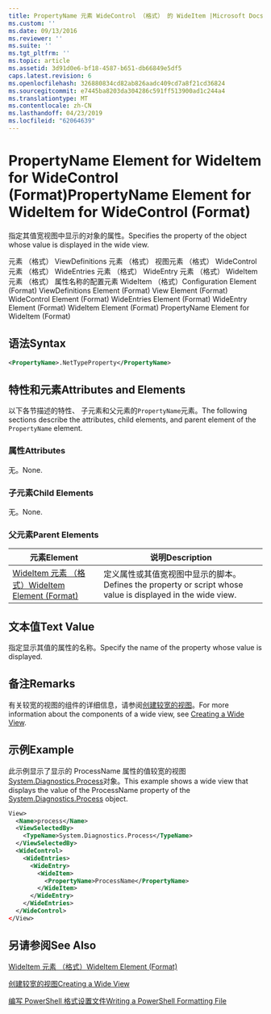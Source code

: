 ```yaml
---
title: PropertyName 元素 WideControl （格式） 的 WideItem |Microsoft Docs
ms.custom: ''
ms.date: 09/13/2016
ms.reviewer: ''
ms.suite: ''
ms.tgt_pltfrm: ''
ms.topic: article
ms.assetid: 3d91d0e6-bf18-4587-b651-db66849e5df5
caps.latest.revision: 6
ms.openlocfilehash: 326880834cd82ab826aadc409cd7a8f21cd36824
ms.sourcegitcommit: e7445ba8203da304286c591ff513900ad1c244a4
ms.translationtype: MT
ms.contentlocale: zh-CN
ms.lasthandoff: 04/23/2019
ms.locfileid: "62064639"
---
```

# <a name="propertyname-element-for-wideitem-for-widecontrol-format"></a><span data-ttu-id="ddc8e-102">PropertyName Element for WideItem for WideControl (Format)</span><span class="sxs-lookup"><span data-stu-id="ddc8e-102">PropertyName Element for WideItem for WideControl (Format)</span></span>

<span data-ttu-id="ddc8e-103">指定其值宽视图中显示的对象的属性。</span><span class="sxs-lookup"><span data-stu-id="ddc8e-103">Specifies the property of the object whose value is displayed in the wide view.</span></span>

<span data-ttu-id="ddc8e-104">元素 （格式） ViewDefinitions 元素 （格式） 视图元素 （格式） WideControl 元素 （格式） WideEntries 元素 （格式） WideEntry 元素 （格式） WideItem 元素 （格式） 属性名称的配置元素 WideItem （格式）</span><span class="sxs-lookup"><span data-stu-id="ddc8e-104">Configuration Element (Format) ViewDefinitions Element (Format) View Element (Format) WideControl Element (Format) WideEntries Element (Format) WideEntry Element (Format) WideItem Element (Format) PropertyName Element for WideItem (Format)</span></span>

## <a name="syntax"></a><span data-ttu-id="ddc8e-105">语法</span><span class="sxs-lookup"><span data-stu-id="ddc8e-105">Syntax</span></span>

```xml
<PropertyName>.NetTypeProperty</PropertyName>
```

## <a name="attributes-and-elements"></a><span data-ttu-id="ddc8e-106">特性和元素</span><span class="sxs-lookup"><span data-stu-id="ddc8e-106">Attributes and Elements</span></span>

<span data-ttu-id="ddc8e-107">以下各节描述的特性、 子元素和父元素的`PropertyName`元素。</span><span class="sxs-lookup"><span data-stu-id="ddc8e-107">The following sections describe the attributes, child elements, and parent element of the `PropertyName` element.</span></span>

### <a name="attributes"></a><span data-ttu-id="ddc8e-108">属性</span><span class="sxs-lookup"><span data-stu-id="ddc8e-108">Attributes</span></span>

<span data-ttu-id="ddc8e-109">无。</span><span class="sxs-lookup"><span data-stu-id="ddc8e-109">None.</span></span>

### <a name="child-elements"></a><span data-ttu-id="ddc8e-110">子元素</span><span class="sxs-lookup"><span data-stu-id="ddc8e-110">Child Elements</span></span>

<span data-ttu-id="ddc8e-111">无。</span><span class="sxs-lookup"><span data-stu-id="ddc8e-111">None.</span></span>

### <a name="parent-elements"></a><span data-ttu-id="ddc8e-112">父元素</span><span class="sxs-lookup"><span data-stu-id="ddc8e-112">Parent Elements</span></span>

|<span data-ttu-id="ddc8e-113">元素</span><span class="sxs-lookup"><span data-stu-id="ddc8e-113">Element</span></span>|<span data-ttu-id="ddc8e-114">说明</span><span class="sxs-lookup"><span data-stu-id="ddc8e-114">Description</span></span>|
|-------------|-----------------|
|[<span data-ttu-id="ddc8e-115">WideItem 元素 （格式）</span><span class="sxs-lookup"><span data-stu-id="ddc8e-115">WideItem Element (Format)</span></span>](./wideitem-element-for-widecontrol-format.md)|<span data-ttu-id="ddc8e-116">定义属性或其值宽视图中显示的脚本。</span><span class="sxs-lookup"><span data-stu-id="ddc8e-116">Defines the property or script whose value is displayed in the wide view.</span></span>|

## <a name="text-value"></a><span data-ttu-id="ddc8e-117">文本值</span><span class="sxs-lookup"><span data-stu-id="ddc8e-117">Text Value</span></span>

<span data-ttu-id="ddc8e-118">指定显示其值的属性的名称。</span><span class="sxs-lookup"><span data-stu-id="ddc8e-118">Specify the name of the property whose value is displayed.</span></span>

## <a name="remarks"></a><span data-ttu-id="ddc8e-119">备注</span><span class="sxs-lookup"><span data-stu-id="ddc8e-119">Remarks</span></span>

<span data-ttu-id="ddc8e-120">有关较宽的视图的组件的详细信息，请参阅[创建较宽的视图](./creating-a-wide-view.md)。</span><span class="sxs-lookup"><span data-stu-id="ddc8e-120">For more information about the components of a wide view, see [Creating a Wide View](./creating-a-wide-view.md).</span></span>

## <a name="example"></a><span data-ttu-id="ddc8e-121">示例</span><span class="sxs-lookup"><span data-stu-id="ddc8e-121">Example</span></span>

<span data-ttu-id="ddc8e-122">此示例显示了显示的 ProcessName 属性的值较宽的视图[System.Diagnostics.Process](/dotnet/api/System.Diagnostics.Process)对象。</span><span class="sxs-lookup"><span data-stu-id="ddc8e-122">This example shows a wide view that displays the value of the ProcessName property of the [System.Diagnostics.Process](/dotnet/api/System.Diagnostics.Process) object.</span></span>

```xml
View>
  <Name>process</Name>
  <ViewSelectedBy>
    <TypeName>System.Diagnostics.Process</TypeName>
  </ViewSelectedBy>
  <WideControl>
    <WideEntries>
      <WideEntry>
        <WideItem>
          <PropertyName>ProcessName</PropertyName>
        </WideItem>
      </WideEntry>
    </WideEntries>
  </WideControl>
</View>

```

## <a name="see-also"></a><span data-ttu-id="ddc8e-123">另请参阅</span><span class="sxs-lookup"><span data-stu-id="ddc8e-123">See Also</span></span>

[<span data-ttu-id="ddc8e-124">WideItem 元素 （格式）</span><span class="sxs-lookup"><span data-stu-id="ddc8e-124">WideItem Element (Format)</span></span>](./wideitem-element-for-widecontrol-format.md)

[<span data-ttu-id="ddc8e-125">创建较宽的视图</span><span class="sxs-lookup"><span data-stu-id="ddc8e-125">Creating a Wide View</span></span>](./creating-a-wide-view.md)

[<span data-ttu-id="ddc8e-126">编写 PowerShell 格式设置文件</span><span class="sxs-lookup"><span data-stu-id="ddc8e-126">Writing a PowerShell Formatting File</span></span>](./writing-a-powershell-formatting-file.md)
